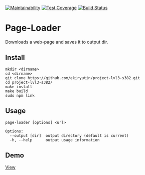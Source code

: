 [![Maintainability](https://api.codeclimate.com/v1/badges/7c9492dc347d52ce86c3/maintainability)](https://codeclimate.com/github/ekiryutin/project-lvl3-s382/maintainability) [![Test Coverage](https://api.codeclimate.com/v1/badges/7c9492dc347d52ce86c3/test_coverage)](https://codeclimate.com/github/ekiryutin/project-lvl3-s382/test_coverage) [![Build Status](https://travis-ci.org/ekiryutin/project-lvl3-s382.svg?branch=master)](https://travis-ci.org/ekiryutin/project-lvl3-s382)

# Page-Loader
Downloads a web-page and saves it to output dir.

## Install
```
mkdir <dirname>
cd <dirname>
git clone https://github.com/ekiryutin/project-lvl3-s382.git
cd project-lvl3-s382/
make install
make build
sudo npm link
```

## Usage

```
page-loader [options] <url>

Options:
  --output [dir]  output directory (default is current)
  -h, --help      output usage information
```

## Demo
[View](https://asciinema.org/a/MO6AriCt48U8LJr3NHRoZFKhm)

